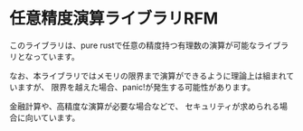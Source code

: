 
# 任意精度演算ライブラリRFM
このライブラリは、pure rustで任意の精度持つ有理数の演算が可能なライブラリとなっています。

なお、本ライブラリではメモリの限界まで演算ができるように理論上は組まれていますが、
限界を越えた場合、panic!が発生する可能性があります。

金融計算や、高精度な演算が必要な場合などで、
セキュリティが求められる場合に向いています。

